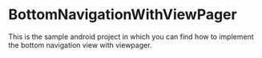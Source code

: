 # BottomNavigationWithViewPager
This is the sample android project in which you can find how to implement the bottom navigation view with viewpager.
